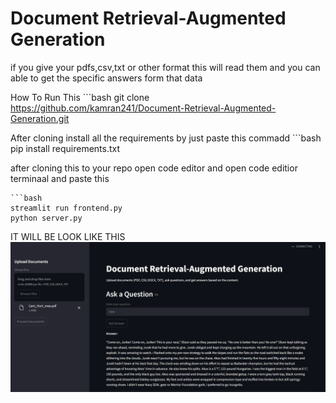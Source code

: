 # Document Retrieval-Augmented Generation
if you give your pdfs,csv,txt or other format this will read them and you can able to get the specific answers form that data 

How To Run This
    ```bash
       git clone https://github.com/kamran241/Document-Retrieval-Augmented-Generation.git


After cloning install all the requirements by just paste this commadd
       ```bash
       pip install requirements.txt

after cloning this to your repo open code editor and open code editior terminaal and paste this

    ```bash
    streamlit run frontend.py
    python server.py



IT WILL BE LOOK LIKE THIS 
![Project Overview](https://github.com/kamran241/Document-Retrieval-Augmented-Generation/blob/main/Screenshot%202025-04-17%20150132.png)

